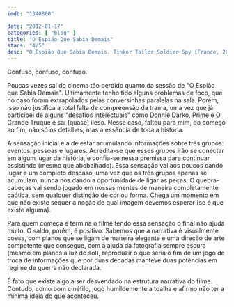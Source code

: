 ```yaml
---
imdb: "1340800"

date: "2012-01-17"
categories: [ "blog" ]
title: "O Espião Que Sabia Demais"
stars: "4/5"
desc: "O Espião Que Sabia Demais. Tinker Tailor Soldier Spy (France, 2011). Dirigido por Tomas Alfredson. Escrito por Bridget O'Connor, Peter Straughan, John le Carré. Com Mark Strong, John Hurt, Zoltán Mucsi, Péter Kálloy Molnár, Ilona Kassai, Imre Csuja, Gary Oldman, Toby Jones, David Dencik."
---
```

Confuso, confuso, confuso.

Poucas vezes saí do cinema tão perdido quanto da sessão de "O Espião que Sabia Demais". Ultimamente tenho tido alguns problemas de foco, que no caso foram extrapolados pelas conversinhas paralelas na sala. Porém, isso não justifica a total falta de compreensão da trama, uma vez que já participei de alguns "desafios intelectuais" como Donnie Darko, Prime e O Grande Truque e saí (quase) ileso. Nesse caso, faltou para mim, do começo ao fim, não só os detalhes, mas a essência de toda a história.

A sensação inicial é a de estar acumulando informações sobre três grupos: eventos, pessoas e lugares. Acredita-se que esses grupos irão se conectar em algum lugar da história, e confia-se nessa premissa para continuar assistindo (mesmo que abobalhado). Essa sensação vai aos poucos dando lugar a um completo descaso, uma vez que os três grupos apenas se acumulam, nunca nos dando a oportunidade de ligar as peças. O quebra-cabeças vai sendo jogado em nossas mentes de maneira completamente caótica, sem qualquer distinção de cor ou forma. Chega um momento em que não existe sequer a noção de qual imagem devemos esperar (se é que existe alguma).

Para quem começa e termina o filme tendo essa sensação o final não ajuda muito. O saldo, porém, é positivo. Sabemos que a narrativa é visualmente coesa, com planos que se ligam de maneira elegante e uma direção de arte competente que consegue, com a ajuda da fotografia sempre escura (mesmo em planos à luz do sol), reproduzir o que seria o fim de um jogo de troca de informações que por duas décadas manteve duas potências em regime de guerra não declarada.

É fato que existe algo a ser desvendado na estrutura narrativa do filme. Contudo, como bom cinéfilo, jogo humildemente a toalha e afirmo não ter a mínima ideia do que aconteceu.

